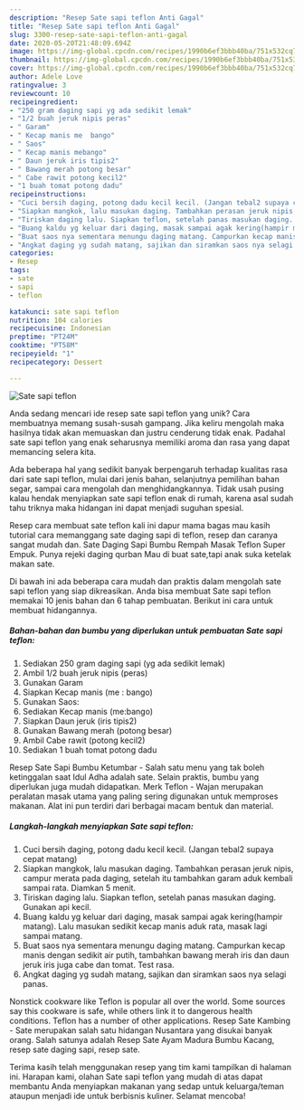 ```yaml
---
description: "Resep Sate sapi teflon Anti Gagal"
title: "Resep Sate sapi teflon Anti Gagal"
slug: 3300-resep-sate-sapi-teflon-anti-gagal
date: 2020-05-20T21:48:09.694Z
image: https://img-global.cpcdn.com/recipes/1990b6ef3bbb40ba/751x532cq70/sate-sapi-teflon-foto-resep-utama.jpg
thumbnail: https://img-global.cpcdn.com/recipes/1990b6ef3bbb40ba/751x532cq70/sate-sapi-teflon-foto-resep-utama.jpg
cover: https://img-global.cpcdn.com/recipes/1990b6ef3bbb40ba/751x532cq70/sate-sapi-teflon-foto-resep-utama.jpg
author: Adele Love
ratingvalue: 3
reviewcount: 10
recipeingredient:
- "250 gram daging sapi yg ada sedikit lemak"
- "1/2 buah jeruk nipis peras"
- " Garam"
- " Kecap manis me  bango"
- " Saos"
- " Kecap manis mebango"
- " Daun jeruk iris tipis2"
- " Bawang merah potong besar"
- " Cabe rawit potong kecil2"
- "1 buah tomat potong dadu"
recipeinstructions:
- "Cuci bersih daging, potong dadu kecil kecil. (Jangan tebal2 supaya cepat matang)"
- "Siapkan mangkok, lalu masukan daging. Tambahkan perasan jeruk nipis, campur merata pada daging, setelah itu tambahkan garam aduk kembali sampai rata. Diamkan 5 menit."
- "Tiriskan daging lalu. Siapkan teflon, setelah panas masukan daging. Gunakan api kecil."
- "Buang kaldu yg keluar dari daging, masak sampai agak kering(hampir matang). Lalu masukan sedikit kecap manis aduk rata, masak lagi sampai matang."
- "Buat saos nya sementara menungu daging matang. Campurkan kecap manis dengan sedikit air putih, tambahkan bawang merah iris dan daun jeruk iris juga cabe dan tomat. Test rasa."
- "Angkat daging yg sudah matang, sajikan dan siramkan saos nya selagi panas."
categories:
- Resep
tags:
- sate
- sapi
- teflon

katakunci: sate sapi teflon 
nutrition: 104 calories
recipecuisine: Indonesian
preptime: "PT24M"
cooktime: "PT58M"
recipeyield: "1"
recipecategory: Dessert

---
```



![Sate sapi teflon](https://img-global.cpcdn.com/recipes/1990b6ef3bbb40ba/751x532cq70/sate-sapi-teflon-foto-resep-utama.jpg)

Anda sedang mencari ide resep sate sapi teflon yang unik? Cara membuatnya memang susah-susah gampang. Jika keliru mengolah maka hasilnya tidak akan memuaskan dan justru cenderung tidak enak. Padahal sate sapi teflon yang enak seharusnya memiliki aroma dan rasa yang dapat memancing selera kita.

Ada beberapa hal yang sedikit banyak berpengaruh terhadap kualitas rasa dari sate sapi teflon, mulai dari jenis bahan, selanjutnya pemilihan bahan segar, sampai cara mengolah dan menghidangkannya. Tidak usah pusing kalau hendak menyiapkan sate sapi teflon enak di rumah, karena asal sudah tahu triknya maka hidangan ini dapat menjadi suguhan spesial.

Resep cara membuat sate teflon kali ini dapur mama bagas mau kasih tutorial cara memanggang sate daging sapi di teflon, resep dan caranya sangat mudah dan. Sate Daging Sapi Bumbu Rempah Masak Teflon Super Empuk. Punya rejeki daging qurban Mau di buat sate,tapi anak suka ketelak makan sate.


Di bawah ini ada beberapa cara mudah dan praktis dalam mengolah sate sapi teflon yang siap dikreasikan. Anda bisa membuat Sate sapi teflon memakai 10 jenis bahan dan 6 tahap pembuatan. Berikut ini cara untuk membuat hidangannya.

<!--inarticleads1-->

##### Bahan-bahan dan bumbu yang diperlukan untuk pembuatan Sate sapi teflon:

1. Sediakan 250 gram daging sapi (yg ada sedikit lemak)
1. Ambil 1/2 buah jeruk nipis (peras)
1. Gunakan  Garam
1. Siapkan  Kecap manis (me : bango)
1. Gunakan  Saos:
1. Sediakan  Kecap manis (me:bango)
1. Siapkan  Daun jeruk (iris tipis2)
1. Gunakan  Bawang merah (potong besar)
1. Ambil  Cabe rawit (potong kecil2)
1. Sediakan 1 buah tomat potong dadu


Resep Sate Sapi Bumbu Ketumbar - Salah satu menu yang tak boleh ketinggalan saat Idul Adha adalah sate. Selain praktis, bumbu yang diperlukan juga mudah didapatkan. Merk Teflon - Wajan merupakan peralatan masak utama yang paling sering digunakan untuk memproses makanan. Alat ini pun terdiri dari berbagai macam bentuk dan material. 

<!--inarticleads2-->

##### Langkah-langkah menyiapkan Sate sapi teflon:

1. Cuci bersih daging, potong dadu kecil kecil. (Jangan tebal2 supaya cepat matang)
1. Siapkan mangkok, lalu masukan daging. Tambahkan perasan jeruk nipis, campur merata pada daging, setelah itu tambahkan garam aduk kembali sampai rata. Diamkan 5 menit.
1. Tiriskan daging lalu. Siapkan teflon, setelah panas masukan daging. Gunakan api kecil.
1. Buang kaldu yg keluar dari daging, masak sampai agak kering(hampir matang). Lalu masukan sedikit kecap manis aduk rata, masak lagi sampai matang.
1. Buat saos nya sementara menungu daging matang. Campurkan kecap manis dengan sedikit air putih, tambahkan bawang merah iris dan daun jeruk iris juga cabe dan tomat. Test rasa.
1. Angkat daging yg sudah matang, sajikan dan siramkan saos nya selagi panas.


Nonstick cookware like Teflon is popular all over the world. Some sources say this cookware is safe, while others link it to dangerous health conditions. Teflon has a number of other applications. Resep Sate Kambing - Sate merupakan salah satu hidangan Nusantara yang disukai banyak orang. Salah satunya adalah Resep Sate Ayam Madura Bumbu Kacang, resep sate daging sapi, resep sate. 

Terima kasih telah menggunakan resep yang tim kami tampilkan di halaman ini. Harapan kami, olahan Sate sapi teflon yang mudah di atas dapat membantu Anda menyiapkan makanan yang sedap untuk keluarga/teman ataupun menjadi ide untuk berbisnis kuliner. Selamat mencoba!
